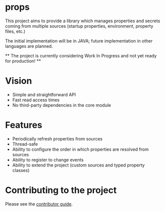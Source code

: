 # props

This project aims to provide a library which manages properties and secrets coming from
multiple sources (startup properties, environment, property files, etc.)

The initial implementation will be in JAVA; future implementation in other languages are planned.

** The project is currently considering Work In Progress and not yet ready for production! **

# Vision

- Simple and straightforward API
- Fast read access times
- No third-party dependencies in the core module

# Features

- Periodically refresh properties from sources
- Thread-safe
- Ability to configure the order in which properties are resolved from sources
- Ability to register to change events
- Ability to extend the project (custom sources and typed property classes)

# Contributing to the project

Please see the [contributor guide](./CONTRIBUTING.md).
